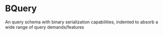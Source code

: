 # BQuery

An query schema with binary serialization capabilities, indented to absorb a wide range of query demands/features